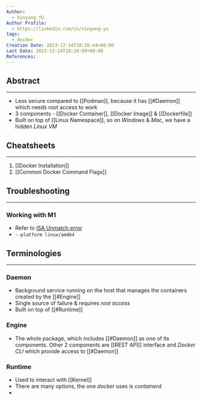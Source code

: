```yaml
---
Author:
  - Xinyang YU
Author Profile:
  - https://linkedin.com/in/xinyang-yu
tags:
  - docker
Creation Date: 2023-12-14T18:16:44+08:00
Last Date: 2023-12-14T18:28:09+08:00
References: 
---
```

## Abstract
---
- Less secure compared to [[Podman]], because it has [[#Daemon]] which needs root access to work
- 3 components - [[Docker Container]], [[Docker Image]] & [[Dockerfile]]
- Built on top of [[Linux Namespace]], so on *Windows* & *Mac*, we have a hidden *Linux VM*


## Cheatsheets
---
1. [[Docker Installation]]
2. [[Common Docker Command Flags]]

## Troubleshooting
---
### Working with M1 
- Refer to [ISA Unmatch error](https://stackoverflow.com/questions/66662820/m1-docker-preview-and-keycloak-images-platform-linux-amd64-does-not-match-th)
- `--platform linux/amd64`

## Terminologies 
---
### Daemon
- Background service running on the host that manages the containers created by the [[#Engine]]
- Single source of failure & requires *root access*
- Built on top of [[#Runtime]]
### Engine
- The whole package, which includes [[#Daemon]] as one of its components. Other 2 components are [[REST API]] interface and *Docker CLI* which provide access to [[#Daemon]]
### Runtime 
- Used to interact with [[Kernel]]
- There are many options, the one *docker* uses is *containerd*
- 